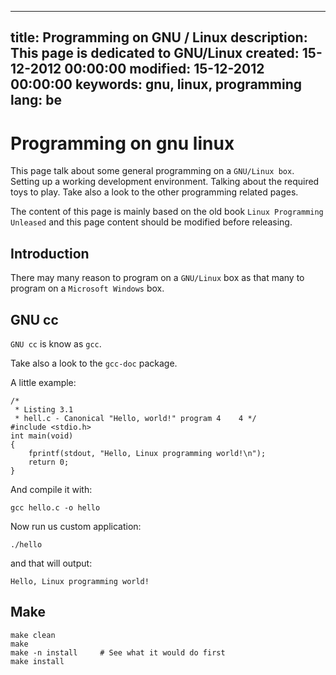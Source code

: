 -----
title: Programming on GNU / Linux
description: This page is dedicated to GNU/Linux
created: 15-12-2012 00:00:00
modified: 15-12-2012 00:00:00
keywords: gnu, linux, programming 
lang: be
-----

# Programming on gnu linux

This page talk about some general programming on a `GNU/Linux box`. Setting up a working development environment. Talking about the required toys to play. Take also a look to the other programming related pages.

The content of this page is mainly based on the old book `Linux Programming Unleased` and this page content should be modified before releasing.

## Introduction

There may many reason to program on a `GNU/Linux` box as that many to program on a `Microsoft Windows` box.

## GNU cc

`GNU cc` is know as `gcc`.

Take also a look to the `gcc-doc` package.

A little example:

    /*
     * Listing 3.1
     * hell.c - Canonical "Hello, world!" program 4    4 */
    #include <stdio.h>
    int main(void)
    {
        fprintf(stdout, "Hello, Linux programming world!\n");
        return 0;
    }

And compile it with:

    gcc hello.c -o hello

Now run us custom application:

    ./hello

and that will output:

    Hello, Linux programming world!

## Make

    make clean
    make
    make -n install     # See what it would do first
    make install
